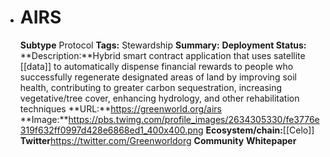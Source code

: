 - # AIRS
  **Subtype** Protocol
  **Tags:** Stewardship
  **Summary:**
  **Deployment Status:**
  **Description:**Hybrid smart contract application that uses satellite [[data]] to automatically dispense financial rewards to people who successfully regenerate designated areas of land by improving soil health, contributing to greater carbon sequestration, increasing vegetative/tree cover, enhancing hydrology, and other rehabilitation techniques
  **URL:**https://greenworld.org/airs
  **Image:**https://pbs.twimg.com/profile_images/2634305330/fe3776e319f632ff0997d428e6868ed1_400x400.png
  **Ecosystem/chain:**[[Celo]]
  **Twitter**https://twitter.com/Greenworldorg
  **Community**
  **Whitepaper**